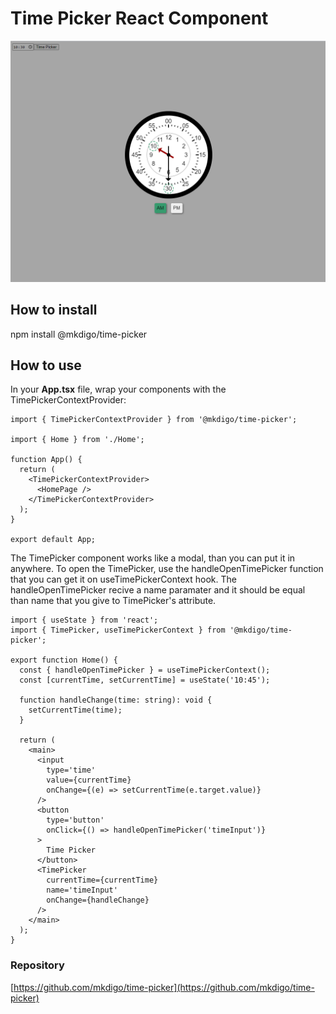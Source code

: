 # Time Picker React Component

![alt text](https://github.com/mkdigo/time-picker/blob/main/example.png?raw=true)

## How to install

npm install @mkdigo/time-picker

## How to use

In your **App.tsx** file, wrap your components with the TimePickerContextProvider:

```
import { TimePickerContextProvider } from '@mkdigo/time-picker';

import { Home } from './Home';

function App() {
  return (
    <TimePickerContextProvider>
      <HomePage />
    </TimePickerContextProvider>
  );
}

export default App;
```

The TimePicker component works like a modal, than you can put it in anywhere. To open the TimePicker, use the handleOpenTimePicker function that you can get it on useTimePickerContext hook. The handleOpenTimePicker recive a name paramater and it should be equal than name that you give to TimePicker's attribute.

```
import { useState } from 'react';
import { TimePicker, useTimePickerContext } from '@mkdigo/time-picker';

export function Home() {
  const { handleOpenTimePicker } = useTimePickerContext();
  const [currentTime, setCurrentTime] = useState('10:45');

  function handleChange(time: string): void {
    setCurrentTime(time);
  }

  return (
    <main>
      <input
        type='time'
        value={currentTime}
        onChange={(e) => setCurrentTime(e.target.value)}
      />
      <button
        type='button'
        onClick={() => handleOpenTimePicker('timeInput')}
      >
        Time Picker
      </button>
      <TimePicker
        currentTime={currentTime}
        name='timeInput'
        onChange={handleChange}
      />
    </main>
  );
}
```

### Repository

[https://github.com/mkdigo/time-picker](https://github.com/mkdigo/time-picker)
